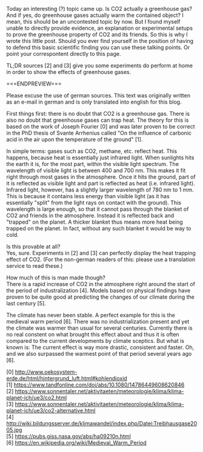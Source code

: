 Today an interesting (?) topic came up. Is CO2 actually a greenhouse gas?
And if yes, do greenhouse gases actually warm the contained object? I mean,
this should be an uncontested topic by now. But I found myself unable to
directly provide evidence, an explanation or experimental setups to prove the
greenhouse property of CO2 and its friends. So this is why I wrote this little
post. Should you ever find yourself in the position of having to defend this
basic scientific finding you can use these talking points. Or point your
correspontent directly to this page.

TL;DR sources [2] and [3] give you some experiments do perform at home in
order to show the effects of greenhouse gases.

===ENDPREVIEW===

Please excuse the use of german sources. This text was originally written as an
e-mail in german and is only translated into english for this blog.

First things first: there is no doubt that CO2 is a greenhouse gas. There is
also no doubt that greenhouse gases can trap heat. The theory for this is based
on the work of Joseph Fourier [0] and was later proven to be correct in the
PhD thesis of Svante Arrhenius called "On the
influence of carbonic acid in the air upon the temperature of the
ground" [1].

In simple terms: gases such as CO2, methane, etc. reflect heat. This happens,
because heat is essentially just infrared light. When sunlights hits the earth
it is, for the most part, within the visible light spectrum. The wavelength of
visible light is between 400 and 700 nm. This makes it fit right through most
gases in the atmosphere. Once it hits the ground, part of it is reflected as
visible light and part is reflected as heat (i.e. infrared light). Infrared
light, however, has a slightly larger wavelength of 780 nm to 1 mm. This is
because it contains less energy than visible light (as it has essentially
"split" from the light rays on contact with the ground). This wavelength is
large enough, so that it cannot pass through the blanket of CO2 and friends
in the atmosphere. Instead it is reflected back and "trapped" on the planet.
A thicker blanket thus means more heat being trapped on the planet. In fact,
without any such blanket it would be way to cold.

Is this provable at all?<br />
Yes, sure. Experiments in [2] and [3] can perfectly display the heat trapping
effect of CO2. (For the non-german readers of this: please use a translation
service to read these.)

How much of this is man made though?<br />
There is a rapid increase of CO2 in the atmosphere right around the start of
the period of industralization [4]. Models based on physical findings have
proven to be quite good at predicting the changes of our climate during the
last century [5].

The climate has never been stable. A perfect example for this is the medieval
warm period [6]. There was no industrialization present and yet the climate was
warmer than usual for several centuries. Currently there is no real constent on
what brought this effect about and thus it is often compared to the current
developments by climate sceptics. But what is known is: The current effect is
way more drastic, consistent and faster. Oh, and we also surpassed the warmest
point of that period several years ago [6].

[0] <http://www.oekosystem-erde.de/html/hintergrund_luft.html#kohlendioxid><br />
[1] <https://www.tandfonline.com/doi/abs/10.1080/14786449608620846><br />
[2] <https://www.sonnentaler.net/aktivitaeten/meteorologie/klima/klima-planet-ich/ue3/co2.html><br />
[3] <https://www.sonnentaler.net/aktivitaeten/meteorologie/klima/klima-planet-ich/ue3/co2-alternative.html><br />
[4] <http://wiki.bildungsserver.de/klimawandel/index.php/Datei:Treibhausgase2005.jpg><br />
[5] <https://pubs.giss.nasa.gov/abs/ha09210n.html><br />
[6] <https://en.wikipedia.org/wiki/Medieval_Warm_Period><br />
